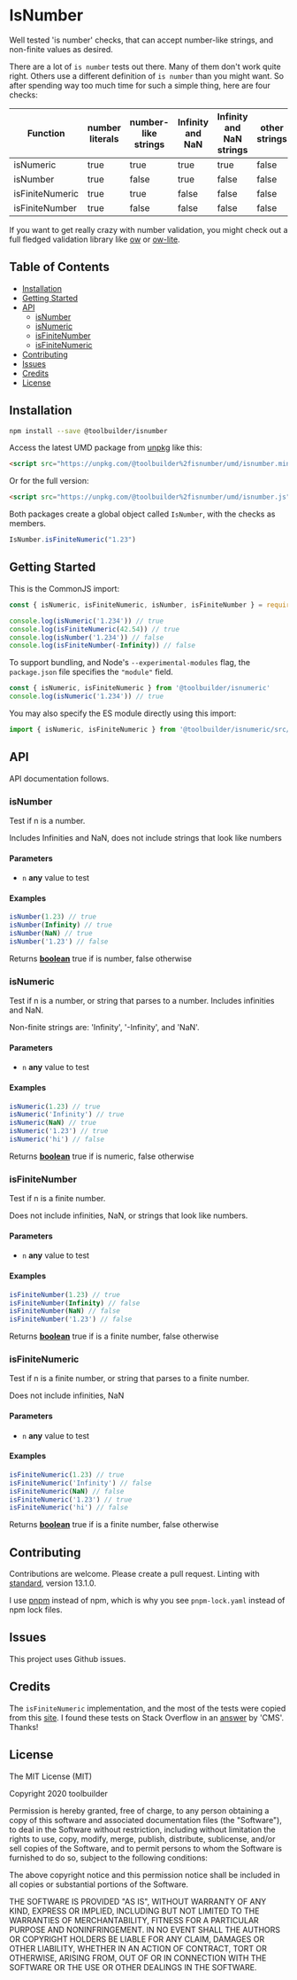 # IsNumber

Well tested 'is number' checks, that can accept number-like strings, and non-finite values as desired.

There are a lot of `is number` tests out there. Many of them don't work quite right. Others use a different
definition of `is number` than you might want. So after spending way too much time for such a simple thing,
here are four checks:

|Function        |number literals|number-like strings|Infinity and NaN|Infinity and NaN strings|other strings|
|----------------|---------------|-------------------|----------------|------------------------|-------------|
|isNumeric       |true           |true               |true            |true                    |false        |
|isNumber        |true           |false              |true            |false                   |false        |
|isFiniteNumeric |true           |true               |false           |false                   |false        |
|isFiniteNumber  |true           |false              |false           |false                   |false        |

If you want to get really crazy with number validation, you might check out a full fledged validation library like
[ow](https://github.com/sindresorhus/ow) or [ow-lite](https://github.com/transitive-bullshit/ow-lite).

## Table of Contents

<!-- !toc (minlevel=2 omit="Features;Table of Contents") -->

* [Installation](#installation)
* [Getting Started](#getting-started)
* [API](#api)
  * [isNumber](#isnumber-1)
  * [isNumeric](#isnumeric)
  * [isFiniteNumber](#isfinitenumber)
  * [isFiniteNumeric](#isfinitenumeric)
* [Contributing](#contributing)
* [Issues](#issues)
* [Credits](#credits)
* [License](#license)

<!-- toc! -->

## Installation

```bash
npm install --save @toolbuilder/isnumber
```

Access the latest UMD package from [unpkg](https://unpkg.com) like this:

```html
<script src="https://unpkg.com/@toolbuilder%2fisnumber/umd/isnumber.min.js"></script>
```

Or for the full version:

```html
<script src="https://unpkg.com/@toolbuilder%2fisnumber/umd/isnumber.js"></script>
```

Both packages create a global object called `IsNumber`, with the checks as members.

```javascript
IsNumber.isFiniteNumeric("1.23")
```

## Getting Started

This is the CommonJS import:

```javascript
const { isNumeric, isFiniteNumeric, isNumber, isFiniteNumber } = require('@toolbuilder/isnumber')

console.log(isNumeric('1.234')) // true
console.log(isFiniteNumeric(42.54)) // true
console.log(isNumber('1.234')) // false
console.log(isFiniteNumber(-Infinity)) // false
```

To support bundling, and Node's `--experimental-modules` flag, the `package.json` file specifies the `"module"` field.

```javascript
const { isNumeric, isFiniteNumeric } from '@toolbuilder/isnumeric'
console.log(isNumeric('1.234')) // true
```

You may also specify the ES module directly using this import:

```javascript
import { isNumeric, isFiniteNumeric } from '@toolbuilder/isnumeric/src/isnumeric.js'
```

## API

API documentation follows.

<!-- include (api.md) -->
<!-- Generated by documentation.js. Update this documentation by updating the source code. -->

### isNumber

Test if n is a number.

Includes Infinities and NaN, does not include strings that look like numbers

#### Parameters

- `n` **any** value to test

#### Examples

```javascript
isNumber(1.23) // true
isNumber(Infinity) // true
isNumber(NaN) // true
isNumber('1.23') // false
```

Returns **[boolean][1]** true if is number, false otherwise

### isNumeric

Test if n is a number, or string that parses to a number. Includes infinities and NaN.

Non-finite strings are: 'Infinity', '-Infinity', and 'NaN'.

#### Parameters

- `n` **any** value to test

#### Examples

```javascript
isNumeric(1.23) // true
isNumeric('Infinity') // true
isNumeric(NaN) // true
isNumeric('1.23') // true
isNumeric('hi') // false
```

Returns **[boolean][1]** true if is numeric, false otherwise

### isFiniteNumber

Test if n is a finite number.

Does not include infinities, NaN, or strings that look like numbers.

#### Parameters

- `n` **any** value to test

#### Examples

```javascript
isFiniteNumber(1.23) // true
isFiniteNumber(Infinity) // false
isFiniteNumber(NaN) // false
isFiniteNumber('1.23') // false
```

Returns **[boolean][1]** true if is a finite number, false otherwise

### isFiniteNumeric

Test if n is a finite number, or string that parses to a finite number.

Does not include infinities, NaN

#### Parameters

- `n` **any** value to test

#### Examples

```javascript
isFiniteNumeric(1.23) // true
isFiniteNumeric('Infinity') // false
isFiniteNumeric(NaN) // false
isFiniteNumeric('1.23') // true
isFiniteNumeric('hi') // false
```

Returns **[boolean][1]** true if is a finite number, false otherwise

[1]: https://developer.mozilla.org/docs/Web/JavaScript/Reference/Global_Objects/Boolean
<!-- /include -->

## Contributing

Contributions are welcome. Please create a pull request. Linting with [standard](https://standardjs.com/), version 13.1.0.

I use [pnpm](https://pnpm.js.org/) instead of npm, which is why you see `pnpm-lock.yaml` instead of npm lock files.

## Issues

This project uses Github issues.

## Credits

The `isFiniteNumeric` implementation, and the most of the tests were copied from this
[site](http://run.plnkr.co/plunks/93FPpacuIcXqqKMecLdk/). I found these tests on Stack Overflow
in an [answer](https://stackoverflow.com/questions/18082/validate-decimal-numbers-in-javascript-isnumeric) by 'CMS'. Thanks!

## License

<!-- include (LICENSE) -->
The MIT License (MIT)

Copyright 2020 toolbuilder

Permission is hereby granted, free of charge, to any person obtaining a copy of this software and associated documentation files (the "Software"), to deal in the Software without restriction, including without limitation the rights to use, copy, modify, merge, publish, distribute, sublicense, and/or sell copies of the Software, and to permit persons to whom the Software is furnished to do so, subject to the following conditions:

The above copyright notice and this permission notice shall be included in all copies or substantial portions of the Software.

THE SOFTWARE IS PROVIDED "AS IS", WITHOUT WARRANTY OF ANY KIND, EXPRESS OR IMPLIED, INCLUDING BUT NOT LIMITED TO THE WARRANTIES OF MERCHANTABILITY, FITNESS FOR A PARTICULAR PURPOSE AND NONINFRINGEMENT. IN NO EVENT SHALL THE AUTHORS OR COPYRIGHT HOLDERS BE LIABLE FOR ANY CLAIM, DAMAGES OR OTHER LIABILITY, WHETHER IN AN ACTION OF CONTRACT, TORT OR OTHERWISE, ARISING FROM, OUT OF OR IN CONNECTION WITH THE SOFTWARE OR THE USE OR OTHER DEALINGS IN THE SOFTWARE.
<!-- /include -->
